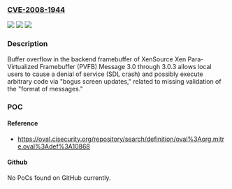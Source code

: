 ### [CVE-2008-1944](https://cve.mitre.org/cgi-bin/cvename.cgi?name=CVE-2008-1944)
![](https://img.shields.io/static/v1?label=Product&message=n%2Fa&color=blue)
![](https://img.shields.io/static/v1?label=Version&message=%3D%20n%2Fa%20&color=brighgreen)
![](https://img.shields.io/static/v1?label=Vulnerability&message=n%2Fa&color=brighgreen)

### Description

Buffer overflow in the backend framebuffer of XenSource Xen Para-Virtualized Framebuffer (PVFB) Message 3.0 through 3.0.3 allows local users to cause a denial of service (SDL crash) and possibly execute arbitrary code via "bogus screen updates," related to missing validation of the "format of messages."

### POC

#### Reference
- https://oval.cisecurity.org/repository/search/definition/oval%3Aorg.mitre.oval%3Adef%3A10868

#### Github
No PoCs found on GitHub currently.

